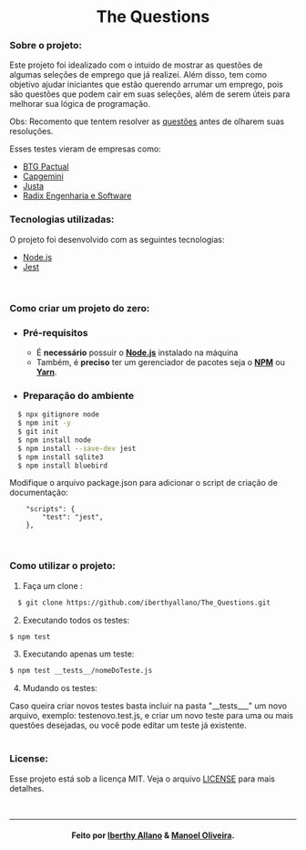 <h1 align="center">
  The Questions
</h1>

### Sobre o projeto:

Este projeto foi idealizado com o intuido de mostrar as questões de algumas seleções de emprego que já realizei.
Além disso, tem como objetivo ajudar iniciantes que estão querendo arrumar um emprego, pois são questões que podem cair em suas seleções, além de serem úteis para melhorar sua lógica de programação.

Obs:
Recomento que tentem resolver as [questões](./src/) antes de olharem suas resoluções.

Esses testes vieram de empresas como:
- [BTG Pactual](https://www.btgpactual.com/)
- [Capgemini](https://www.capgemini.com/br-pt/)
- [Justa](https://justa.com.vc/)
- [Radix Engenharia e Software](https://www.radixeng.com.br/)

### Tecnologias utilizadas:
O projeto foi desenvolvido com as seguintes tecnologias:
- [Node.js](https://nodejs.org/en/)
- [Jest](https://jestjs.io/pt-BR/)

<br>

### Como criar um projeto do zero:
- ### Pré-requisitos

  - É **necessário** possuir o **[Node.js](https://nodejs.org/en/)** instalado na máquina
  - Também, é **preciso** ter um gerenciador de pacotes seja o **[NPM](https://www.npmjs.com/)** ou **[Yarn](https://yarnpkg.com/)**.

- ### Preparação do ambiente
```sh
  $ npx gitignore node
  $ npm init -y
  $ git init
  $ npm install node
  $ npm install --save-dev jest
  $ npm install sqlite3
  $ npm install bluebird
```

Modifique o arquivo package.json para adicionar o script de criação de documentação:
```
	"scripts": {
		"test": "jest",
	},
```

<br>

### Como utilizar o projeto:

1. Faça um clone :

```sh
  $ git clone https://github.com/iberthyallano/The_Questions.git
```

2. Executando todos os testes:

```sh
$ npm test
```
3. Executando apenas um teste:

```sh
$ npm test __tests__/nomeDoTeste.js
```

4. Mudando os testes:
 <div>
	Caso queira criar novos testes basta incluir na pasta "__tests___" um novo arquivo, exemplo: testenovo.test.js, e criar um novo teste para uma ou mais questões desejadas, ou você pode editar um teste já existente.
</div> 

<br>


### License:

Esse projeto está sob a licença MIT. Veja o arquivo [LICENSE](LICENSE.md) para mais detalhes.

<br>

---
<h4 align="center">
    Feito por <a href="https://www.linkedin.com/in/iberthy-allano/" target="_blank">Iberthy Allano</a> & <a  href="https://www.linkedin.com/in/manoelvoliveira/" target="_blank">Manoel Oliveira</a>.
</h4>
